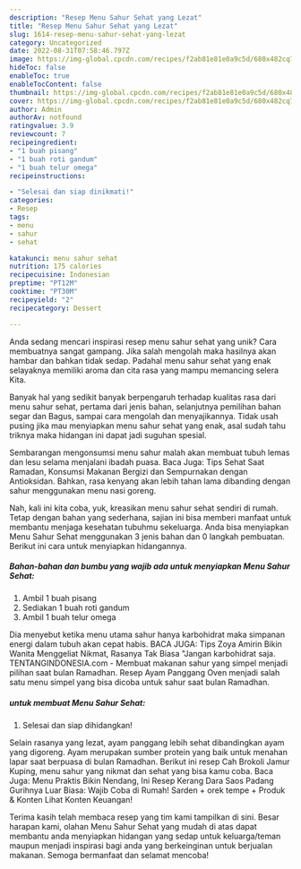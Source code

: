 ```yaml
---
description: "Resep Menu Sahur Sehat yang Lezat"
title: "Resep Menu Sahur Sehat yang Lezat"
slug: 1614-resep-menu-sahur-sehat-yang-lezat
category: Uncategorized
date: 2022-08-31T07:58:46.797Z
image: https://img-global.cpcdn.com/recipes/f2ab81e81e0a9c5d/680x482cq70/menu-sahur-sehat-foto-resep-utama.jpg
hideToc: false
enableToc: true
enableTocContent: false
thumbnail: https://img-global.cpcdn.com/recipes/f2ab81e81e0a9c5d/680x482cq70/menu-sahur-sehat-foto-resep-utama.jpg
cover: https://img-global.cpcdn.com/recipes/f2ab81e81e0a9c5d/680x482cq70/menu-sahur-sehat-foto-resep-utama.jpg
author: Admin
authorAv: notfound
ratingvalue: 3.9
reviewcount: 7
recipeingredient:
- "1 buah pisang"
- "1 buah roti gandum"
- "1 buah telur omega"
recipeinstructions:

- "Selesai dan siap dinikmati!"
categories:
- Resep
tags:
- menu
- sahur
- sehat

katakunci: menu sahur sehat 
nutrition: 175 calories
recipecuisine: Indonesian
preptime: "PT12M"
cooktime: "PT30M"
recipeyield: "2"
recipecategory: Dessert

---
```





Anda sedang mencari inspirasi resep menu sahur sehat yang unik? Cara membuatnya sangat gampang. Jika salah mengolah maka hasilnya akan hambar dan bahkan tidak sedap. Padahal menu sahur sehat yang enak selayaknya memiliki aroma dan cita rasa yang mampu memancing selera Kita.





Banyak hal yang sedikit banyak berpengaruh terhadap kualitas rasa dari menu sahur sehat, pertama dari jenis bahan, selanjutnya pemilihan bahan segar dan Bagus, sampai cara mengolah dan menyajikannya. Tidak usah pusing jika mau menyiapkan menu sahur sehat yang enak,      asal sudah tahu triknya maka hidangan ini dapat jadi suguhan spesial.














Sembarangan mengonsumsi menu sahur malah akan membuat tubuh lemas dan lesu selama menjalani ibadah puasa. Baca Juga: Tips Sehat Saat Ramadan, Konsumsi Makanan Bergizi dan Sempurnakan dengan Antioksidan. Bahkan, rasa kenyang akan lebih tahan lama dibanding dengan sahur menggunakan menu nasi goreng.






Nah, kali ini kita coba, yuk, kreasikan menu sahur sehat sendiri di rumah. Tetap dengan bahan yang sederhana, sajian ini bisa memberi manfaat untuk membantu menjaga kesehatan tubuhmu sekeluarga. Anda bisa menyiapkan Menu Sahur Sehat menggunakan 3 jenis bahan dan 0 langkah pembuatan. Berikut ini cara untuk menyiapkan hidangannya.

<!--inarticleads1-->

##### Bahan-bahan dan bumbu yang wajib ada untuk menyiapkan Menu Sahur Sehat:

1. Ambil 1 buah pisang
1. Sediakan 1 buah roti gandum
1. Ambil 1 buah telur omega


Dia menyebut ketika menu utama sahur hanya karbohidrat maka simpanan energi dalam tubuh akan cepat habis. BACA JUGA: Tips Zoya Amirin Bikin Wanita Menggeliat Nikmat, Rasanya Tak Biasa &#34;Jangan karbohidrat saja. TENTANGINDONESIA.com - Membuat makanan sahur yang simpel menjadi pilihan saat bulan Ramadhan. Resep Ayam Panggang Oven menjadi salah satu menu simpel yang bisa dicoba untuk sahur saat bulan Ramadhan. 

<!--inarticleads2-->

#####  untuk membuat Menu Sahur Sehat:


1. Selesai dan siap dihidangkan!

Selain rasanya yang lezat, ayam panggang lebih sehat dibandingkan ayam yang digoreng. Ayam merupakan sumber protein yang baik untuk menahan lapar saat berpuasa di bulan Ramadhan. Berikut ini resep Cah Brokoli Jamur Kuping, menu sahur yang nikmat dan sehat yang bisa kamu coba. Baca Juga: Menu Praktis Bikin Nendang, Ini Resep Kerang Dara Saos Padang Gurihnya Luar Biasa: Wajib Coba di Rumah! Sarden + orek tempe + Produk &amp; Konten Lihat Konten Keuangan! 

Terima kasih telah membaca resep yang tim kami tampilkan di sini. Besar harapan kami, olahan Menu Sahur Sehat yang mudah di atas dapat membantu anda menyiapkan hidangan yang sedap untuk keluarga/teman maupun menjadi inspirasi bagi anda yang berkeinginan untuk berjualan makanan. Semoga bermanfaat dan selamat mencoba!
